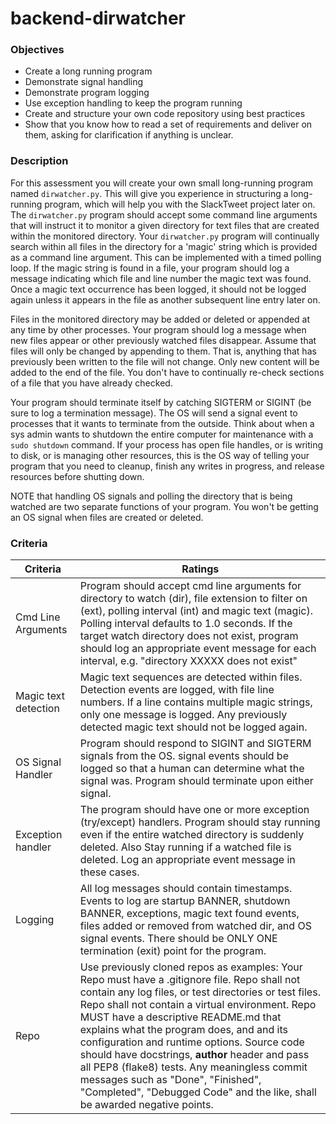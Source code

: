 # backend-dirwatcher

### Objectives

* Create a long running program
* Demonstrate signal handling
* Demonstrate program logging
* Use exception handling to keep the program running
* Create and structure your own code repository using best practices
* Show that you know how to read a set of requirements and deliver on them, asking for clarification if anything is unclear.

### Description
For this assessment you will create your own small long-running program named `dirwatcher.py`.  This will give you experience in structuring a long-running program, which will help you with the SlackTweet project later on. The `dirwatcher.py` program should accept some command line arguments that will instruct it to monitor a given directory for text files that are created within the monitored directory.  Your `dirwatcher.py` program will continually search within all files in the directory for a 'magic' string which is provided as a command line argument.  This can be implemented with a timed polling loop.  If the magic string is found in a file, your program should log a message indicating which file and line number the magic text was found.  Once a magic text occurrence has been logged, it should not be logged again unless it appears in the file as another subsequent line entry later on.

Files in the monitored directory may be added or deleted or appended at any time by other processes.  Your program should log a message when new files appear or other previously watched files disappear.  Assume that files will only be changed by appending to them.  That is, anything that has previously been written to the file will not change.  Only new content will be added to the end of the file.  You don't have to continually re-check sections of a file that you have already checked.

Your program should terminate itself by catching SIGTERM or SIGINT (be sure to log a termination message).  The OS will send a signal event to processes that it wants to terminate from the outside.  Think about when a sys admin wants to shutdown the entire computer for maintenance with a `sudo shutdown` command.  If your process has open file handles, or is writing to disk, or is managing other resources, this is the OS way of telling your program that you need to cleanup, finish any writes in progress, and release resources before shutting down.

NOTE that handling OS signals and polling the directory that is being watched are two separate functions of your program.  You won't be getting an OS signal when files are created or deleted.

### Criteria

| Criteria | Ratings |
| --- | --- |
| Cmd Line Arguments | Program should accept cmd line arguments for directory to watch (dir), file extension to filter on (ext), polling interval (int) and magic text (magic). Polling interval defaults to 1.0 seconds. If the target watch directory does not exist, program should log an appropriate event message for each interval, e.g. "directory XXXXX does not exist" |
| Magic text detection | Magic text sequences are detected within files. Detection events are logged, with file line numbers. If a line contains multiple magic strings, only one message is logged. Any previously detected magic text should not be logged again. |
| OS Signal Handler | Program should respond to SIGINT and SIGTERM signals from the OS. signal events should be logged so that a human can determine what the signal was. Program should terminate upon either signal. |
| Exception handler | The program should have one or more exception (try/except) handlers. Program should stay running even if the entire watched directory is suddenly deleted. Also Stay running if a watched file is deleted. Log an appropriate event message in these cases. |
| Logging | All log messages should contain timestamps. Events to log are startup BANNER, shutdown BANNER, exceptions, magic text found events, files added or removed from watched dir, and OS signal events. There should be ONLY ONE termination (exit) point for the program. |
| Repo | Use previously cloned repos as examples: Your Repo must have a .gitignore file. Repo shall not contain any log files, or test directories or test files. Repo shall not contain a virtual environment. Repo MUST have a descriptive README.md that explains what the program does, and and its configuration and runtime options. Source code should have docstrings, __author__ header and pass all PEP8 (flake8) tests. Any meaningless commit messages such as "Done", "Finished", "Completed", "Debugged Code" and the like, shall be awarded negative points. |
